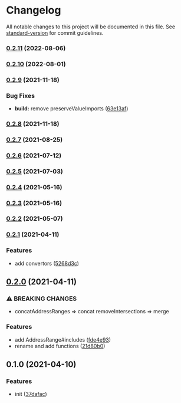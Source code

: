 # Changelog

All notable changes to this project will be documented in this file. See [standard-version](https://github.com/conventional-changelog/standard-version) for commit guidelines.

### [0.2.11](https://github.com/BlackGlory/address-range/compare/v0.2.10...v0.2.11) (2022-08-06)

### [0.2.10](https://github.com/BlackGlory/address-range/compare/v0.2.9...v0.2.10) (2022-08-01)

### [0.2.9](https://github.com/BlackGlory/address-range/compare/v0.2.8...v0.2.9) (2021-11-18)


### Bug Fixes

* **build:** remove preserveValueImports ([63e13af](https://github.com/BlackGlory/address-range/commit/63e13af702ba0c44b39c74b7feb91e5883e994f0))

### [0.2.8](https://github.com/BlackGlory/address-range/compare/v0.2.7...v0.2.8) (2021-11-18)

### [0.2.7](https://github.com/BlackGlory/address-range/compare/v0.2.6...v0.2.7) (2021-08-25)

### [0.2.6](https://github.com/BlackGlory/address-range/compare/v0.2.5...v0.2.6) (2021-07-12)

### [0.2.5](https://github.com/BlackGlory/address-range/compare/v0.2.4...v0.2.5) (2021-07-03)

### [0.2.4](https://github.com/BlackGlory/address-range/compare/v0.2.3...v0.2.4) (2021-05-16)

### [0.2.3](https://github.com/BlackGlory/address-range/compare/v0.2.2...v0.2.3) (2021-05-16)

### [0.2.2](https://github.com/BlackGlory/address-range/compare/v0.2.1...v0.2.2) (2021-05-07)

### [0.2.1](https://github.com/BlackGlory/address-range/compare/v0.2.0...v0.2.1) (2021-04-11)


### Features

* add convertors ([5268d3c](https://github.com/BlackGlory/address-range/commit/5268d3c762f7bd13ce989730a025f42ab382348a))

## [0.2.0](https://github.com/BlackGlory/address-range/compare/v0.1.0...v0.2.0) (2021-04-11)


### ⚠ BREAKING CHANGES

* concatAddressRanges => concat
removeIntersections => merge

### Features

* add AddressRange#includes ([fde4e93](https://github.com/BlackGlory/address-range/commit/fde4e933ff9c9cf958ab4389512ca6af5680ed85))
* rename and add functions ([21d80b0](https://github.com/BlackGlory/address-range/commit/21d80b0c47a96e92e5557461055faa6bf251b591))

## 0.1.0 (2021-04-10)


### Features

* init ([37dafac](https://github.com/BlackGlory/address-range/commit/37dafacbe8255997f9ee3dad8f37830018c9bbf3))
